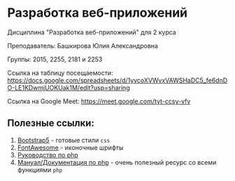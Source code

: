 # Разработка веб-приложений

Дисциплина "Разработка веб-приложений" для 2 курса

Преподаватель: Башкирова Юлия Александровна

Группы: 2015, 2255, 2181 и 2253

Ссылка на таблицу посещаемости: https://docs.google.com/spreadsheets/d/1yvcoXVWvxVAWSHaDC5_fe6dnDO-LE1KDwmjUOKUak1M/edit?usp=sharing

Ссылка на Google Meet: https://meet.google.com/tyt-ccsy-vfv

## Полезные ссылки:

1. [Bootstrap5](https://bootstrap5.ru) - готовые стили `css`
2. [FontAwesome](https://fontawesome.com) - иконочные шрифты
3. [Руководство по php](https://metanit.com/php/tutorial/) 
4. [Мануал/Документация по php](https://www.php.net) - очень полезный ресурс со всеми функциями `php`

